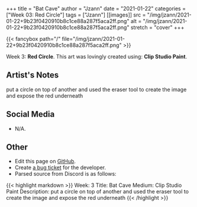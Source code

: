 +++
title =       "Bat Cave"
author =      "Jzann"
date =        "2021-01-22"
categories =  ["Week 03: Red Circle"]
tags =        ["Jzann"]
[[images]]
                      src = "/img/jzann/2021-01-22+9b23f0420910b8c1ce88a287f5aca2ff.png"
                      alt = "/img/jzann/2021-01-22+9b23f0420910b8c1ce88a287f5aca2ff.png"
                      stretch = "cover"
+++


{{< fancybox path="/" file="/img/jzann/2021-01-22+9b23f0420910b8c1ce88a287f5aca2ff.png" >}}


Week 3: **Red Circle**. This art was lovingly created using: **Clip Studio Paint**.

## Artist's Notes

put a circle on top of another and used the eraser tool to create the image and expose the red underneath

## Social Media

- N/A.

## Other

- Edit this page on [GitHub](https://github.com/teaminkling/web-refresh/edit/main/blog/content/blog/jzann-week-3-4d1b.md).
- Create [a bug ticket](https://github.com/teaminkling/web-refresh/issues/new?assignees=&labels=bug&template=problem-report.md&title=) for the developer.
- Parsed source from Discord is as follows:

{{< highlight markdown >}}
Week: 3
Title: Bat Cave
Medium: Clip Studio Paint
Description: put a circle on top of another and used the eraser tool to create the image and expose the red underneath
{{< /highlight >}}